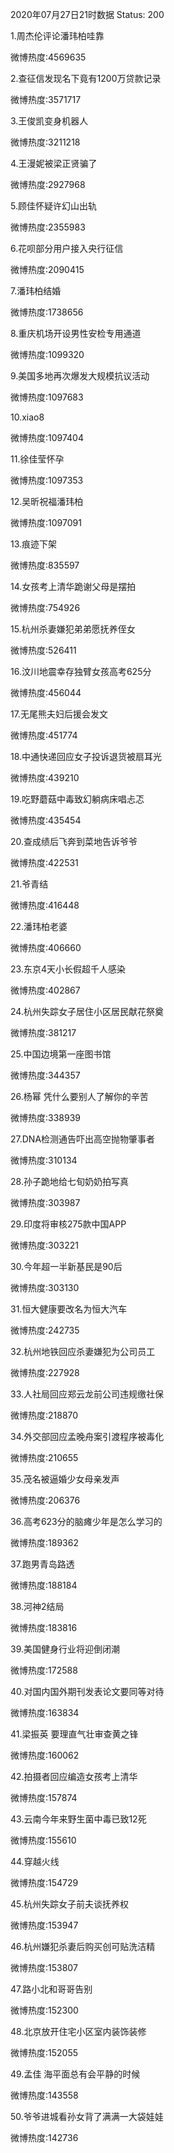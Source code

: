 2020年07月27日21时数据
Status: 200

1.周杰伦评论潘玮柏哇靠

微博热度:4569635

2.查征信发现名下竟有1200万贷款记录

微博热度:3571717

3.王俊凯变身机器人

微博热度:3211218

4.王漫妮被梁正贤骗了

微博热度:2927968

5.顾佳怀疑许幻山出轨

微博热度:2355983

6.花呗部分用户接入央行征信

微博热度:2090415

7.潘玮柏结婚

微博热度:1738656

8.重庆机场开设男性安检专用通道

微博热度:1099320

9.美国多地再次爆发大规模抗议活动

微博热度:1097683

10.xiao8

微博热度:1097404

11.徐佳莹怀孕

微博热度:1097353

12.吴昕祝福潘玮柏

微博热度:1097091

13.痕迹下架

微博热度:835597

14.女孩考上清华跪谢父母是摆拍

微博热度:754926

15.杭州杀妻嫌犯弟弟愿抚养侄女

微博热度:526411

16.汶川地震幸存独臂女孩高考625分

微博热度:456044

17.无尾熊夫妇后援会发文

微博热度:451774

18.中通快递回应女子投诉退货被扇耳光

微博热度:439210

19.吃野蘑菇中毒致幻躺病床唱忐忑

微博热度:435454

20.查成绩后飞奔到菜地告诉爷爷

微博热度:422531

21.爷青结

微博热度:416448

22.潘玮柏老婆

微博热度:406660

23.东京4天小长假超千人感染

微博热度:402867

24.杭州失踪女子居住小区居民献花祭奠

微博热度:381217

25.中国边境第一座图书馆

微博热度:344357

26.杨幂 凭什么要别人了解你的辛苦

微博热度:338939

27.DNA检测通告吓出高空抛物肇事者

微博热度:310134

28.孙子跪地给七旬奶奶拍写真

微博热度:303987

29.印度将审核275款中国APP

微博热度:303221

30.今年超一半新基民是90后

微博热度:303130

31.恒大健康要改名为恒大汽车

微博热度:242735

32.杭州地铁回应杀妻嫌犯为公司员工

微博热度:227928

33.人社局回应郑云龙前公司违规缴社保

微博热度:218870

34.外交部回应孟晚舟案引渡程序被毒化

微博热度:210655

35.茂名被逼婚少女母亲发声

微博热度:206376

36.高考623分的脑瘫少年是怎么学习的

微博热度:189362

37.跑男青岛路透

微博热度:188184

38.河神2结局

微博热度:183816

39.美国健身行业将迎倒闭潮

微博热度:172588

40.对国内国外期刊发表论文要同等对待

微博热度:163834

41.梁振英 要理直气壮审查黄之锋

微博热度:160062

42.拍摄者回应编造女孩考上清华

微博热度:157874

43.云南今年来野生菌中毒已致12死

微博热度:155610

44.穿越火线

微博热度:154729

45.杭州失踪女子前夫谈抚养权

微博热度:153947

46.杭州嫌犯杀妻后购买创可贴洗洁精

微博热度:153807

47.路小北和哥哥告别

微博热度:152300

48.北京放开住宅小区室内装饰装修

微博热度:152055

49.孟佳 海平面总有会平静的时候

微博热度:143558

50.爷爷进城看孙女背了满满一大袋娃娃

微博热度:142736

